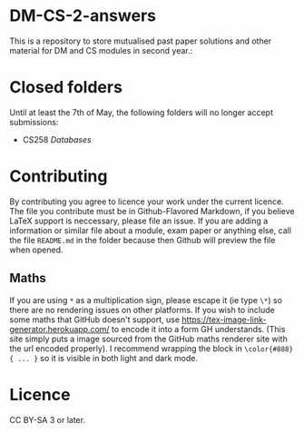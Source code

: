 # DM-CS-2-answers

This is a repository to store mutualised past paper solutions and other material for DM and CS modules in second year.:

# Closed folders
Until at least the 7th of May, the following folders will no longer accept submissions:

* CS258 _Databases_

# Contributing

By contributing you agree to licence your work under the current licence. 
The file you contribute must be in Github-Flavored Markdown, 
if you believe LaTeX support is neccessary, 
please file an issue.
If you are adding a information or similar file about a module, exam paper or anything else, 
call the file `README.md` in the folder because then Github will preview the file when opened.


## Maths
If you are using `*` as a multiplication sign, 
please escape it (ie type `\*`) so there are no rendering issues on other platforms.
If you wish to include some maths that GitHub doesn't support, use https://tex-image-link-generator.herokuapp.com/ to encode it into a form GH understands. (This site simply puts a image sourced from the GitHub maths renderer site with the url encoded properly). 
I recommend wrapping the block in `\color{#888}{ ... }` so it is visible in both light and dark mode.

# Licence

CC BY-SA 3 or later.

